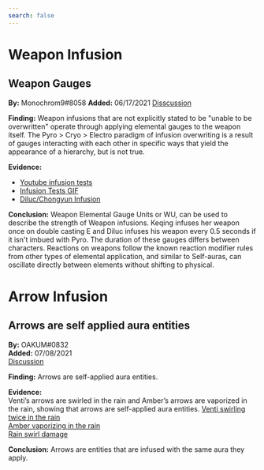 ```yaml
---
search: false
---
```


# Weapon Infusion

## Weapon Gauges

**By:** Monochrom9\#8058 
**Added:** 06/17/2021
[Disscussion](https://tickettool.xyz/direct?url=https://cdn.discordapp.com/attachments/842230647569514516/855295698118901840/transcript-weapon-gauge-theory.html)

**Finding:** Weapon infusions that are not explicitly stated to be "unable to be overwritten" operate through applying
elemental gauges to the weapon itself. The Pyro > Cryo > Electro paradigm of infusion overwriting is a result of gauges
interacting with each other in specific ways that yield the appearance of a hierarchy, but is not true.

**Evidence:**  
- [Youtube infusion tests](https://youtu.be/rJKYkrvlnxg)
- [Infusion Tests GIF](https://imgur.com/a/wAchZUi)
- [Diluc/Chongyun Infusion](https://imgur.com/a/mbixEuJ)

**Conclusion:** Weapon Elemental Gauge Units or WU, can be used to describe the strength of Weapon infusions. Keqing infuses her
weapon once on double casting E and Diluc infuses his weapon every 0.5 seconds if it isn't imbued with Pyro. 
The duration of these gauges differs between characters. Reactions on weapons follow the known reaction modifier rules 
from other types of elemental application, and similar to Self-auras, can oscillate directly between elements without shifting to physical.
  
# Arrow Infusion  

## Arrows are self applied aura entities  

**By:** OAKUM\#0832  
**Added:** 07/08/2021  
[Discussion](https://tickettool.xyz/direct?url=https://cdn.discordapp.com/attachments/860818239135547413/862658895611953162/transcript-arrows-are-self-applied-aura-entities.html)  

**Finding:** Arrows are self-applied aura entities.  

**Evidence:**  
Venti’s arrows are swirled in the rain and Amber’s arrows are vaporized in the rain, showing that arrows are self-applied aura entities. 
[Venti swirling twice in the rain](https://youtu.be/5hX2UeGsLXc)  
[Amber vaporizing in the rain](https://youtu.be/qXwODL_xtuk)  
[Rain swirl damage](https://youtu.be/yT7cYnd8wHo)  

**Conclusion:** Arrows are entities that are infused with the same aura they apply.  
